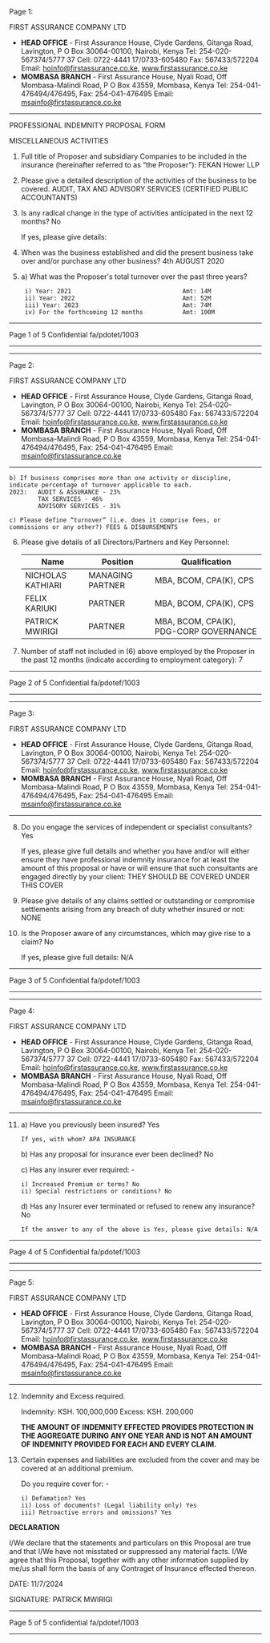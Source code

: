 Page 1:

FIRST ASSURANCE COMPANY LTD
- **HEAD OFFICE** - First Assurance House, Clyde Gardens, Gitanga Road, Lavington, P O Box 30064-00100, Nairobi, Kenya
Tel: 254-020-567374/5777 37 Cell: 0722-4441 17/0733-605480 Fax: 567433/572204 Email: hoinfo@firstassurance.co.ke, www.firstassurance.co.ke
- **MOMBASA BRANCH** - First Assurance House, Nyali Road, Off Mombasa-Malindi Road, P O Box 43559, Mombasa, Kenya
Tel: 254-041-476494/476495, Fax: 254-041-476495 Email: msainfo@firstassurance.co.ke

--------------------------------------------------


PROFESSIONAL INDEMNITY PROPOSAL FORM

MISCELLANEOUS ACTIVITIES

1. Full title of Proposer and subsidiary Companies to be included in the insurance (hereinafter referred to as “the Proposer”): FEKAN Hower LLP

2. Please give a detailed description of the activities of the business to be covered. AUDIT, TAX AND ADVISORY SERVICES (CERTIFIED PUBLIC ACCOUNTANTS)

3. Is any radical change in the type of activities anticipated in the next 12 months? No

    If yes, please give details:

4. When was the business established and did the present business take over and/or purchase any other business? 4th AUGUST 2020

5. a) What was the Proposer's total turnover over the past three years?

        i) Year: 2021                               Amt: 14M
        ii) Year: 2022                              Amt: 52M
        iii) Year: 2023                             Amt: 74M
        iv) For the forthcoming 12 months           Amt: 100M

--------------------------------------------------
Page 1 of 5     Confidential        fa/pdotet/1003

--------------------------------------------------
--------------------------------------------------
Page 2:

FIRST ASSURANCE COMPANY LTD
- **HEAD OFFICE** - First Assurance House, Clyde Gardens, Gitanga Road, Lavington, P O Box 30064-00100, Nairobi, Kenya
Tel: 254-020-567374/5777 37 Cell: 0722-4441 17/0733-605480 Fax: 567433/572204 Email: hoinfo@firstassurance.co.ke, www.firstassurance.co.ke
- **MOMBASA BRANCH** - First Assurance House, Nyali Road, Off Mombasa-Malindi Road, P O Box 43559, Mombasa, Kenya
Tel: 254-041-476494/476495, Fax: 254-041-476495 Email: msainfo@firstassurance.co.ke

--------------------------------------------------
 
    b) If business comprises more than one activity or discipline, indicate percentage of turnover applicable to each.
    2023:   AUDIT & ASSURANCE - 23%
            TAX SERVICES - 46%
            ADVISORY SERVICES - 31%

    c) Please define “turnover” (i.e. does it comprise fees, or commissions or any other?) FEES & DISBURSEMENTS


6. Please give details of all Directors/Partners and Key Personnel:

    | Name                 | Position                  | Qualification |
    |----------------------|---------------------------|---------------|
    | NICHOLAS KATHIARI    | MANAGING PARTNER          | MBA, BCOM, CPA(K), CPS|
    | FELIX KARIUKI        | PARTNER                   | MBA, BCOM, CPA(K), CPS|
    | PATRICK MWIRIGI      | PARTNER                    | MBA, BCOM, CPA(K), PDG-CORP GOVERNANCE|


7. Number of staff not included in (6) above employed by the Proposer in the past 12 months (indicate according to employment category): 7

--------------------------------------------------
Page 2 of 5 Confidential fa/pdotef/1003

--------------------------------------------------
--------------------------------------------------
Page 3:

FIRST ASSURANCE COMPANY LTD
- **HEAD OFFICE** - First Assurance House, Clyde Gardens, Gitanga Road, Lavington, P O Box 30064-00100, Nairobi, Kenya
Tel: 254-020-567374/5777 37 Cell: 0722-4441 17/0733-605480 Fax: 567433/572204 Email: hoinfo@firstassurance.co.ke, www.firstassurance.co.ke
- **MOMBASA BRANCH** - First Assurance House, Nyali Road, Off Mombasa-Malindi Road, P O Box 43559, Mombasa, Kenya
Tel: 254-041-476494/476495, Fax: 254-041-476495 Email: msainfo@firstassurance.co.ke

--------------------------------------------------


8. Do you engage the services of independent or specialist consultants? Yes

    If yes, please give full details and whether you have and/or will either ensure they have professional indemnity insurance for at least the amount of this proposal or have or will ensure that such consultants are engaged directly by your client: THEY SHOULD BE COVERED UNDER THIS COVER

9. Please give details of any claims settled or outstanding or compromise settlements arising from any breach of duty whether insured or not: NONE

10. Is the Proposer aware of any circumstances, which may give rise to a claim? No

    If yes, please give full details: N/A

 
--------------------------------------------------
Page 3 of 5 Confidential fa/pdotef/1003

--------------------------------------------------
--------------------------------------------------
Page 4:

FIRST ASSURANCE COMPANY LTD
- **HEAD OFFICE** - First Assurance House, Clyde Gardens, Gitanga Road, Lavington, P O Box 30064-00100, Nairobi, Kenya
Tel: 254-020-567374/5777 37 Cell: 0722-4441 17/0733-605480 Fax: 567433/572204 Email: hoinfo@firstassurance.co.ke, www.firstassurance.co.ke
- **MOMBASA BRANCH** - First Assurance House, Nyali Road, Off Mombasa-Malindi Road, P O Box 43559, Mombasa, Kenya
Tel: 254-041-476494/476495, Fax: 254-041-476495 Email: msainfo@firstassurance.co.ke

--------------------------------------------------


11. a) Have you previously been insured? Yes

        If yes, with whom? APA INSURANCE

    b) Has any proposal for insurance ever been declined? No

    c) Has any insurer ever required: -

        i) Increased Premium or terms? No
        ii) Special restrictions or conditions? No

    d) Has any Insurer ever terminated or refused to renew any insurance? No

        If the answer to any of the above is Yes, please give details: N/A

   


--------------------------------------------------
Page 4 of 5 Confidential  fa/pdotef/1003

--------------------------------------------------
--------------------------------------------------
Page 5:

FIRST ASSURANCE COMPANY LTD
- **HEAD OFFICE** - First Assurance House, Clyde Gardens, Gitanga Road, Lavington, P O Box 30064-00100, Nairobi, Kenya
Tel: 254-020-567374/5777 37 Cell: 0722-4441 17/0733-605480 Fax: 567433/572204 Email: hoinfo@firstassurance.co.ke, www.firstassurance.co.ke
- **MOMBASA BRANCH** - First Assurance House, Nyali Road, Off Mombasa-Malindi Road, P O Box 43559, Mombasa, Kenya
Tel: 254-041-476494/476495, Fax: 254-041-476495 Email: msainfo@firstassurance.co.ke

--------------------------------------------------


12. Indemnity and Excess required.

    Indemnity: KSH. 100,000,000
    Excess: KSH. 200,000

    **THE AMOUNT OF INDEMNITY EFFECTED PROVIDES PROTECTION IN THE AGGREGATE DURING ANY ONE YEAR AND IS NOT AN AMOUNT OF INDEMNITY PROVIDED FOR EACH AND EVERY CLAIM.**


13. Certain expenses and liabilities are excluded from the cover and may be covered at an additional premium.

    Do you require cover for: -

        i) Defamation? Yes
        ii) Loss of documents? (Legal liability only) Yes
        iii) Retroactive errors and omissions? Yes


**DECLARATION**

I/We declare that the statements and particulars on this Proposal are true and that I/We have not misstated or suppressed any material facts. I/We agree that this Proposal, together with any other information supplied by me/us shall form the basis of any Contraget of Insurance effected thereon.

DATE: 11/7/2024

SIGNATURE: PATRICK MWIRIGI

    

--------------------------------------------------
Page 5 of 5 confidential fa/pdotef/1003

--------------------------------------------------
